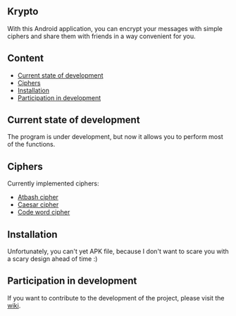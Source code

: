 ## Krypto ##
With this Android application, you can encrypt your messages with simple ciphers and share them with friends in a way convenient for you.

## Content ##
- [Current state of development](#Current-state-of-development)
- [Ciphers](#Ciphers)
- [Installation](#Installation)
- [Participation in development](#Participation-in-development)

## Current state of development ##
The program is under development, but now it allows you to perform most of the functions.

## Ciphers ##
Currently implemented ciphers:
- [Atbash cipher](https://github.com/VitasSalvantes/Simple-Examples#atbashcipher)
- [Caesar cipher](https://github.com/VitasSalvantes/Simple-Examples#caesarcipher)
- [Code word cipher](https://github.com/VitasSalvantes/Simple-Examples#codewordcipher)

## Installation ##
Unfortunately, you can't yet APK file, because I don't want to scare you with a scary design ahead of time :)

## Participation in development ##
If you want to contribute to the development of the project, please visit the [wiki](https://github.com/VitasSalvantes/Krypto/wiki).

